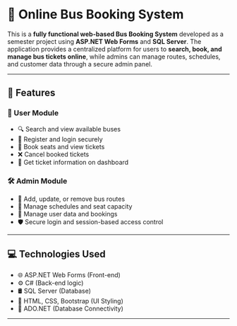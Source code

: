 # 🚌 Online Bus Booking System

This is a **fully functional web-based Bus Booking System** developed as a semester project using **ASP.NET Web Forms** and **SQL Server**. The application provides a centralized platform for users to **search, book, and manage bus tickets online**, while admins can manage routes, schedules, and customer data through a secure admin panel.

---

## 🚀 Features

### 👤 User Module
- 🔍 Search and view available buses
- 🪪 Register and login securely
- 🧾 Book seats and view tickets
- ❌ Cancel booked tickets
- 📱 Get ticket information on dashboard

### 🛠️ Admin Module
- 🧭 Add, update, or remove bus routes
- 📅 Manage schedules and seat capacity
- 👥 Manage user data and bookings
- 🛡️ Secure login and session-based access control

---

## 💻 Technologies Used

- 🌐 ASP.NET Web Forms (Front-end)
- ⚙️ C# (Back-end logic)
- 🛢️ SQL Server (Database)
- 🎨 HTML, CSS, Bootstrap (UI Styling)
- 🧠 ADO.NET (Database Connectivity)

---



